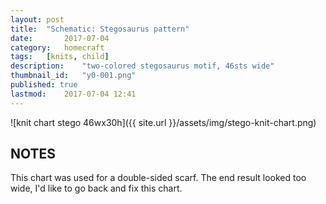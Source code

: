 ```yaml
---
layout: post
title: 	"Schematic: Stegosaurus pattern"
date:		2017-07-04
category:	homecraft
tags:	[knits, child]
description: 	"two-colored stegosaurus motif, 46sts wide"
thumbnail_id:	"y0-001.png"
published: true
lastmod:	2017-07-04 12:41
---
```

![knit chart stego 46wx30h]({{ site.url }}/assets/img/stego-knit-chart.png)

## NOTES ##
This chart was used for a double-sided scarf. The end result looked too wide, I'd like to go back and fix this chart.
